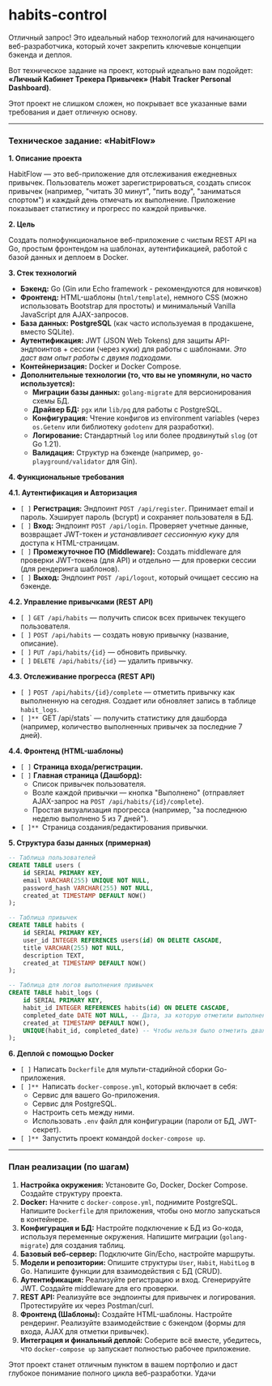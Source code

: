 # habits-control
Отличный запрос! Это идеальный набор технологий для начинающего веб-разработчика, который хочет закрепить ключевые концепции бэкенда и деплоя.

Вот техническое задание на проект, который идеально вам подойдет: **«Личный Кабинет Трекера Привычек» (Habit Tracker Personal Dashboard)**.

Этот проект не слишком сложен, но покрывает все указанные вами требования и дает отличную основу.

---

### Техническое задание: «HabitFlow»

**1. Описание проекта**

HabitFlow — это веб-приложение для отслеживания ежедневных привычек. Пользователь может зарегистрироваться, создать список привычек (например, "читать 30 минут", "пить воду", "заниматься спортом") и каждый день отмечать их выполнение. Приложение показывает статистику и прогресс по каждой привычке.

**2. Цель**

Создать полнофункциональное веб-приложение с чистым REST API на Go, простым фронтендом на шаблонах, аутентификацией, работой с базой данных и деплоем в Docker.

**3. Стек технологий**

*   **Бэкенд:** Go (Gin или Echo framework - рекомендуются для новичков)
*   **Фронтенд:** HTML-шаблоны (`html/template`), немного CSS (можно использовать Bootstrap для простоты) и минимальный Vanilla JavaScript для AJAX-запросов.
*   **База данных:** **PostgreSQL** (как часто используемая в продакшене, вместо SQLite).
*   **Аутентификация:** JWT (JSON Web Tokens) для защиты API-эндпоинтов + сессии (через куки) для работы с шаблонами. *Это даст вам опыт работы с двумя подходами.*
*   **Контейнеризация:** Docker и Docker Compose.
*   **Дополнительные технологии (то, что вы не упомянули, но часто используется):**
    *   **Миграции базы данных:** `golang-migrate` для версионирования схемы БД.
    *   **Драйвер БД:** `pgx` или `lib/pq` для работы с PostgreSQL.
    *   **Конфигурация:** Чтение конфигов из environment variables (через `os.Getenv` или библиотеку `godotenv` для разработки).
    *   **Логирование:** Стандартный `log` или более продвинутый `slog` (от Go 1.21).
    *   **Валидация:** Структур на бэкенде (например, `go-playground/validator` для Gin).

**4. Функциональные требования**

**4.1. Аутентификация и Авторизация**
*   `[ ]` **Регистрация:** Эндпоинт `POST /api/register`. Принимает email и пароль. Хэширует пароль (bcrypt) и сохраняет пользователя в БД.
*   `[ ]` **Вход:** Эндпоинт `POST /api/login`. Проверяет учетные данные, возвращает JWT-токен *и устанавливает сессионную куку* для доступа к HTML-страницам.
*   `[ ]` **Промежуточное ПО (Middleware):** Создать middleware для проверки JWT-токена (для API) и отдельно — для проверки сессии (для рендеринга шаблонов).
*   `[ ]` **Выход:** Эндпоинт `POST /api/logout`, который очищает сессию на бэкенде.

**4.2. Управление привычками (REST API)**
*   `[ ]` `GET /api/habits` — получить список всех привычек текущего пользователя.
*   `[ ]` `POST /api/habits` — создать новую привычку (название, описание).
*   `[ ]` `PUT /api/habits/{id}` — обновить привычку.
*   `[ ]` `DELETE /api/habits/{id}` — удалить привычку.

**4.3. Отслеживание прогресса (REST API)**
*   `[ ]` `POST /api/habits/{id}/complete` — отметить привычку как выполненную на сегодня. Создает или обновляет запись в таблице `habit_logs`.
*   `[ ]** `GET /api/stats` — получить статистику для дашборда (например, количество выполненных привычек за последние 7 дней).

**4.4. Фронтенд (HTML-шаблоны)**
*   `[ ]` **Страница входа/регистрации.**
*   `[ ]` **Главная страница (Дашборд):**
    *   Список привычек пользователя.
    *   Возле каждой привычки — кнопка "Выполнено" (отправляет AJAX-запрос на `POST /api/habits/{id}/complete`).
    *   Простая визуализация прогресса (например, "за последнюю неделю выполнено 5 из 7 дней").
*   `[ ]** `Страница создания/редактирования привычки.

**5. Структура базы данных (примерная)**

```sql
-- Таблица пользователей
CREATE TABLE users (
    id SERIAL PRIMARY KEY,
    email VARCHAR(255) UNIQUE NOT NULL,
    password_hash VARCHAR(255) NOT NULL,
    created_at TIMESTAMP DEFAULT NOW()
);

-- Таблица привычек
CREATE TABLE habits (
    id SERIAL PRIMARY KEY,
    user_id INTEGER REFERENCES users(id) ON DELETE CASCADE,
    title VARCHAR(255) NOT NULL,
    description TEXT,
    created_at TIMESTAMP DEFAULT NOW()
);

-- Таблица для логов выполнения привычек
CREATE TABLE habit_logs (
    id SERIAL PRIMARY KEY,
    habit_id INTEGER REFERENCES habits(id) ON DELETE CASCADE,
    completed_date DATE NOT NULL, -- Дата, за которую отметили выполнение
    created_at TIMESTAMP DEFAULT NOW(),
    UNIQUE(habit_id, completed_date) -- Чтобы нельзя было отметить дважды за день
);
```

**6. Деплой с помощью Docker**

*   `[ ]` Написать `Dockerfile` для мульти-стадийной сборки Go-приложения.
*   `[ ]** `Написать `docker-compose.yml`, который включает в себя:
    *   Сервис для вашего Go-приложения.
    *   Сервис для PostgreSQL.
    *   Настроить сеть между ними.
    *   Использовать `.env` файл для конфигурации (пароли от БД, JWT-секрет).
*   `[ ]** `Запустить проект командой `docker-compose up`.

---

### План реализации (по шагам)

1.  **Настройка окружения:** Установите Go, Docker, Docker Compose. Создайте структуру проекта.
2.  **Docker:** Начните с `docker-compose.yml`, поднимите PostgreSQL. Напишите `Dockerfile` для приложения, чтобы оно могло запускаться в контейнере.
3.  **Конфигурация и БД:** Настройте подключение к БД из Go-кода, используя переменные окружения. Напишите миграции (`golang-migrate`) для создания таблиц.
4.  **Базовый веб-сервер:** Подключите Gin/Echo, настройте маршруты.
5.  **Модели и репозитории:** Опишите структуры `User`, `Habit`, `HabitLog` в Go. Напишите функции для взаимодействия с БД (CRUD).
6.  **Аутентификация:** Реализуйте регистрацию и вход. Сгенерируйте JWT. Создайте middleware для его проверки.
7.  **REST API:** Реализуйте все эндпоинты для привычек и логирования. Протестируйте их через Postman/curl.
8.  **Фронтенд (Шаблоны):** Создайте HTML-шаблоны. Настройте рендеринг. Реализуйте взаимодействие с бэкендом (формы для входа, AJAX для отметки привычек).
9.  **Интеграция и финальный деплой:** Соберите всё вместе, убедитесь, что `docker-compose up` запускает полностью рабочее приложение.

Этот проект станет отличным пунктом в вашем портфолио и даст глубокое понимание полного цикла веб-разработки. Удачи

